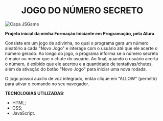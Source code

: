 <h1 align="center"> JOGO DO NÚMERO SECRETO </h1>

![Capa JSGame](https://github.com/liviafelinto/JogoDoNumeroSecreto/assets/155484713/a578145d-882a-46a5-95c4-dcb6e69b0f4b)

**Projeto inicial da minha Formação Iniciante em Programação, pela Alura.**

Consiste em um jogo de adivinha, no qual o programa gera um número aleatório a cada "Novo Jogo" e interage com o usuário até que ele acerte o número gerado.
Ao longo do jogo, o programa informa se o número secreto é maior ou menor que o chute do usuário. 
Ao final, quando o usuário acerta o número, é exibido que ele acertou e a quantidade de tentativas/chutes, além da ativação do botão "Novo Jogo" para iniciar uma nova rodada.

O jogo possui auxilio de voz integrado, então clique em "ALLOW" (permitir) para ativar o comando no seu navegador.

**TECNOLOGIAS UTILIZADAS:**
- HTML;
- CSS;
- JavaScript.
